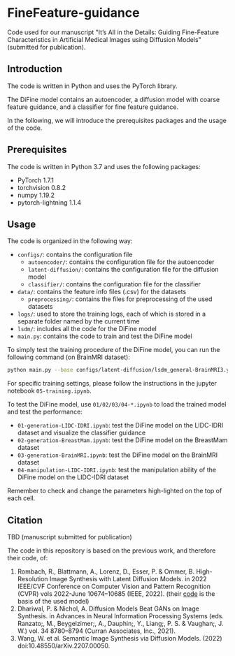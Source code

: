 # FineFeature-guidance
Code used for our manuscript "It’s All in the Details: Guiding Fine-Feature Characteristics in Artificial Medical Images using Diffusion Models" (submitted for publication).

## Introduction

The code is written in Python and uses the PyTorch library.

The DiFine model contains an autoencoder, a diffusion model with coarse feature guidance, and a classifier for fine feature guidance.

In the following, we will introduce the prerequisites packages and the usage of the code.

## Prerequisites

The code is written in Python 3.7 and uses the following packages:

- PyTorch 1.7.1
- torchvision 0.8.2
- numpy 1.19.2
- pytorch-lightning 1.1.4

## Usage

The code is organized in the following way:

- `configs/`: contains the configuration file
  - `autoencoder/`: contains the configuration file for the autoencoder
  - `latent-diffusion/`: contains the configuration file for the diffusion model
  - `classifier/`: contains the configuration file for the classifier
- `data/`: contains the feature info files (.csv) for the datasets
  - `preprocessing/`: contains the files for preprocessing of the used datasets
- `logs/`: used to store the training logs, each of which is stored in a separate folder named by the current time
- `lsdm/`: includes all the code for the DiFine model
- `main.py`: contains the code to train and test the DiFine model

To simply test the training procedure of the DiFine model, you can run the following command (on BrainMRI dataset):

```bash
python main.py --base configs/latent-diffusion/lsdm_general-BrainMRI3.yaml -t --gpus 0,
```

For specific training settings, please follow the instructions in the jupyter notebook `05-training.ipynb`.

To test the DiFine model, use `01/02/03/04-*.ipynb` to load the trained model and test the performance:

- `01-generation-LIDC-IDRI.ipynb`: test the DiFine model on the LIDC-IDRI dataset and visualize the classifier guidance
- `02-generation-BreastMam.ipynb`: test the DiFine model on the BreastMam dataset
- `03-generation-BrainMRI.ipynb`: test the DiFine model on the BrainMRI dataset
- `04-manipulation-LIDC-IDRI.ipynb`: test the manipulation ability of the DiFine model on the LIDC-IDRI dataset

Remember to check and change the parameters high-lighted on the top of each cell.

## Citation

TBD (manuscript submitted for publication)

The code in this repository is based on the previous work, and therefore their code, of:
1. Rombach, R., Blattmann, A., Lorenz, D., Esser, P. & Ommer, B. High-Resolution Image Synthesis with Latent Diffusion Models. in 2022 IEEE/CVF Conference on Computer Vision and Pattern Recognition (CVPR) vols 2022-June 10674–10685 (IEEE, 2022).  (their [code](https://github.com/CompVis/latent-diffusion) is the basis of the used model)
2. Dhariwal, P. & Nichol, A. Diffusion Models Beat GANs on Image Synthesis. in Advances in Neural Information Processing Systems (eds. Ranzato;, M., Beygelzimer;, A., Dauphin;, Y., Liang;, P. S. & Vaughan;, J. W.) vol. 34 8780–8794 (Curran Associates, Inc., 2021).
3. Wang, W. et al. Semantic Image Synthesis via Diffusion Models. (2022) doi:10.48550/arXiv.2207.00050.

